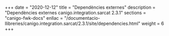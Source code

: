 +++
date        = "2020-12-12"
title       = "Dependències externes"
description = "Dependències externes canigo.integration.sarcat 2.3.1"
sections    = "canigo-fwk-docs"
enllac		= "/documentacio-llibreries/canigo.integration.sarcat/2.3.1/site/dependencies.html"
weight		= 6
+++
